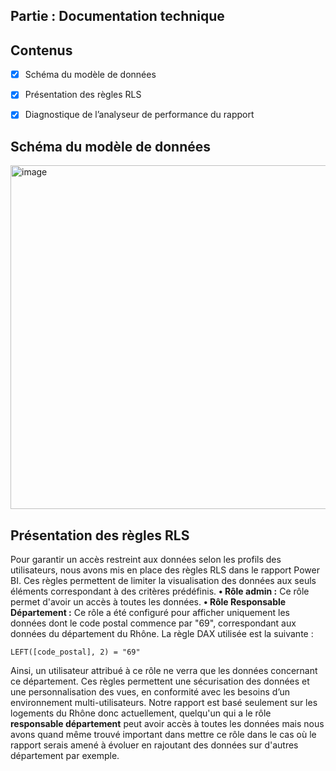 ## Partie : Documentation technique

## Contenus

- [x] Schéma du modèle de données
- [x] Présentation des règles RLS
- [x] Diagnostique de l’analyseur de performance du rapport


##  Schéma du modèle de données
<img width="550" alt="image" src="https://github.com/user-attachments/assets/ed2399b5-17b4-41a9-ba49-7fd09dc1eba0" />

## Présentation des règles RLS

Pour garantir un accès restreint aux données selon les profils des utilisateurs, nous avons mis en place des règles RLS dans le rapport Power BI. Ces règles permettent de limiter la visualisation des données aux seuls éléments correspondant à des critères prédéfinis.
**•	Rôle admin :** Ce rôle permet d'avoir un accès à toutes les données.
**•	Rôle Responsable Département :** Ce rôle a été configuré pour afficher uniquement les données dont le code postal commence par "69", correspondant aux données du département du Rhône. La règle DAX utilisée est la suivante :
```
LEFT([code_postal], 2) = "69"
```
Ainsi, un utilisateur attribué à ce rôle ne verra que les données concernant ce département.
Ces règles permettent une sécurisation des données et une personnalisation des vues, en conformité avec les besoins d’un environnement multi-utilisateurs.
Notre rapport est basé seulement sur les logements du Rhône donc actuellement, quelqu'un qui a le rôle **responsable département** peut avoir accès à toutes les données mais nous avons quand même trouvé important dans mettre ce rôle dans le cas où le rapport serais amené à évoluer en rajoutant des données sur d'autres département par exemple.

